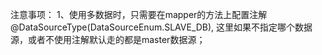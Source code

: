 注意事项：
1、使用多数据时，只需要在mapper的方法上配置注解 @DataSourceType(DataSourceEnum.SLAVE_DB),
    这里如果不指定哪个数据源，或者不使用注解默认走的都是master数据源；
